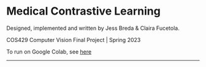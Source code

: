 # Medical Contrastive Learning

Designed, implemented and written by Jess Breda & Claira Fucetola.

COS429 Computer Vision Final Project | Spring 2023

To run on Google Colab, see [here](https://colab.research.google.com/drive/1SurNXBC_GGivpi0qHEhi_qwBMKOS6aIf?usp=sharing)

---


